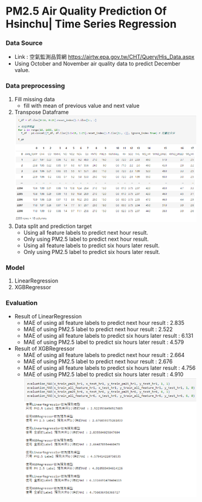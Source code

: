 # PM2.5 Air Quality Prediction Of Hsinchu| Time Series Regression
### Data Source
- Link : 空氣監測品質網 <https://airtw.epa.gov.tw/CHT/Query/His_Data.aspx>
- Using October and November air quality data to predict December value.
### Data preprocessing
1. Fill missing data
    * fill with mean of previous value and next value
2. Transpose Dataframe
![image](https://github.com/KartaYu/PM2.5_Prediction_Time-Series-Regression/blob/main/Pic/transpose.png)
4. Data split and prediction target
    * Using all feature labels to predict next hour result.
    * Only using PM2.5 label to predict next hour result.
    * Using all feature labels to predict six hours later result.
    * Only using PM2.5 label to predict six hours later result.
 ### Model
 1. LinearRegression
 2. XGBRegressor
 ### Evaluation
 - Result of LinearRegression
    * MAE of using all feature labels to predict next hour result : 2.835
    * MAE of using PM2.5 label to predict next hour result : 2.522
    * MAE of using all feature labels to predict six hours later result : 6.131
    * MAE of using PM2.5 label to predict six hours later result : 4.579
 - Result of XGBRegressor
    * MAE of using all feature labels to predict next hour result : 2.664
    * MAE of using PM2.5 label to predict next hour result : 2.676
    * MAE of using all feature labels to predict six hours later result : 4.756
    * MAE of using PM2.5 label to predict six hours later result : 4.910
![image](https://github.com/KartaYu/PM2.5_Prediction_Time-Series-Regression/blob/main/Pic/MAE.png)
